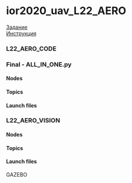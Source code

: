 # ior2020_uav_L22_AERO
[Задание](http://robolymp.ru/files/ior2020/ibpla/IOR2020_online_iUAV_final_regulations_v2.pdf)  
[Инструкция](https://github.com/vas0x59/ior2020_uav_L22_AERO/blob/master/instruction.pdf)
### L22_AERO_CODE

### Final - ALL_IN_ONE.py
#### Nodes

#### Topics

#### Launch files
### L22_AERO_VISION
#### Nodes

#### Topics

#### Launch files

GAZEBO
